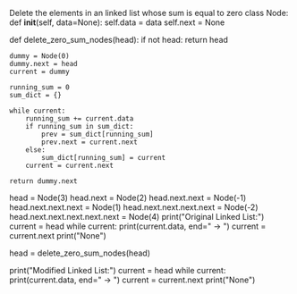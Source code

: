 Delete the elements in an linked list whose sum is equal to zero
class Node:
    def __init__(self, data=None):
        self.data = data
        self.next = None


def delete_zero_sum_nodes(head):
    if not head:
        return head

    dummy = Node(0)
    dummy.next = head
    current = dummy

    running_sum = 0
    sum_dict = {}

    while current:
        running_sum += current.data
        if running_sum in sum_dict:
            prev = sum_dict[running_sum]
            prev.next = current.next
        else:
            sum_dict[running_sum] = current
        current = current.next

    return dummy.next

head = Node(3)
head.next = Node(2)
head.next.next = Node(-1)
head.next.next.next = Node(1)
head.next.next.next.next = Node(-2)
head.next.next.next.next.next = Node(4)
print("Original Linked List:")
current = head
while current:
    print(current.data, end=" -> ")
    current = current.next
print("None")

head = delete_zero_sum_nodes(head)

print("Modified Linked List:")
current = head
while current:
    print(current.data, end=" -> ")
    current = current.next
print("None")

